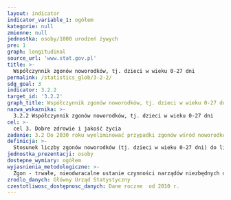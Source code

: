 ```yaml
---
layout: indicator
indicator_variable_1: ogółem
kategorie: null
zmienne: null
jednostka: osoby/1000 urodzeń żywych
pre: 1
graph: longitudinal
source_url: 'www.stat.gov.pl'
title: >-
  Współczynnik zgonów noworodków, tj. dzieci w wieku 0-27 dni
permalink: /statistics_glob/3-2-2/
sdg_goal: 3
indicator: 3.2.2
target_id: '3.2.2'
graph_title: Współczynnik zgonów noworodków, tj. dzieci w wieku 0-27 dni
nazwa_wskaznika: >-
  3.2.2 Współczynnik zgonów noworodków, tj. dzieci w wieku 0-27 dni
cel: >-
  cel 3. Dobre zdrowie i jakość życia
zadanie: 3.2 Do 2030 roku wyeliminować przypadki zgonów wśród noworodków i dzieci poniżej pięciu lat, którym można zapobiec. Wszystkie państwa będą dążyć do ograniczenia umieralności noworodków co najwyżej do poziomu 12 przypadków na tysiąc żywych urodzeń i umieralność dzieci poniżej piątego roku życia co najwyżej do poziomu 25 przypadków na tysiąc żywych urodzeń.
definicja: >-
  Stosunek liczby zgonów noworodków (tj. dzieci w wieku 0-27 dni) do liczby urodzeń żywych w tym samym okresie.
jednostka_prezentacji: osoby
dostepne_wymiary: ogółem
wyjasnienia_metodologiczne: >-
  Zgon - trwałe, nieodwracalne ustanie czynności narządów niezbędnych dla życia, konsekwencją czego jest ustanie czynności całego ustroju.Zgony noworodków - zgony dzieci, które nie osiągnęły wieku czterech tygodni (0-27 dni). Przez 0 dni określa się wiek żywo urodzonego noworodka, który nie przeżył 24 godzin.Umieralność noworodków określana jest także mianem umieralności neonatalnej. Wyróżnia się: - wczesne zgony noworodków, tj. następujące w ciągu pierwszych 7 dób życia (0-6 dni) (wczesna umieralność noworodkowa), - późne zgony noworodków, tj. następujące po upływie 7 dób życia, lecz przed upływem 28 ukończonych dób życia.Źródłem informacji o zgonach jest wykorzystywany wtórnie przez statystykę publiczną indywidualny dokument "Karta zgonu" (Rozporządzenie Ministra Zdrowia w sprawie wzoru karty zgonu i sposobu jej wypełniania Dz. U. 2015 r., poz. 231).Urodzenia żywe – całkowite wydalenie lub wydobycie z ustroju matki noworodka, niezależnie od okresu trwania ciąży, który po takim oddzieleniu oddycha bądź wykazuje jakiekolwiek inne oznaki życia, jak czynność serca, tętnienie pępowiny lub wyraźne skurcze mięśni zależnych od woli (mięśni szkieletowych), bez względu na to, czy sznur pępowiny został przecięty lub łożysko zostało oddzielone  każdy taki noworodek jest uważany za żywo urodzonego.Współczynnik jest liczony w oparciu o dane z zgonach według wieku z badania "Zgony. Umieralność. Trwanie życia." oraz w opraciu o dane o urodzeniach żywych z badania "Urodzenia. Dzietność.".
zrodlo_danych: Główny Urząd Statystyczny
czestotliwosc_dostępnosc_danych: Dane roczne  od 2010 r.
---
```

